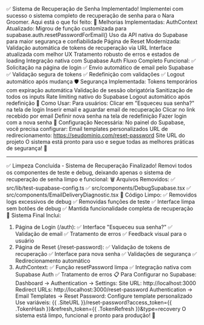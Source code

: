 ✅ Sistema de Recuperação de Senha Implementado!
Implementei com sucesso o sistema completo de recuperação de senha para o Nara Groomer. Aqui está o que foi feito:
🔧 Melhorias Implementadas:
AuthContext Atualizado:
Migrou de função customizada para supabase.auth.resetPasswordForEmail()
Uso da API nativa do Supabase para maior segurança e confiabilidade
Página de Reset Modernizada:
Validação automática de tokens de recuperação via URL
Interface atualizada com melhor UX
Tratamento robusto de erros e estados de loading
Integração nativa com Supabase Auth
Fluxo Completo Funcional:
✅ Solicitação na página de login
✅ Envio automático de email pelo Supabase
✅ Validação segura de tokens
✅ Redefinição com validações
✅ Logout automático após mudança
🛡️ Segurança Implementada:
Tokens temporários com expiração automática
Validação de sessão obrigatória
Sanitização de todos os inputs
Rate limiting nativo do Supabase
Logout automático após redefinição
🎯 Como Usar:
Para usuários: Clicar em "Esqueceu sua senha?" na tela de login
Inserir email e aguardar email de recuperação
Clicar no link recebido por email
Definir nova senha na tela de redefinição
Fazer login com a nova senha
📧 Configuração Necessária:
No painel do Supabase, você precisa configurar:
Email templates personalizados
URL de redirecionamento: https://seudominio.com/reset-password
Site URL do projeto
O sistema está pronto para uso e segue todas as melhores práticas de segurança! 🐾


---

✅ Limpeza Concluída - Sistema de Recuperação Finalizado!
Removi todos os componentes de teste e debug, deixando apenas o sistema de recuperação de senha limpo e funcional:
🗑️ Arquivos Removidos:
✅ src/lib/test-supabase-config.ts
✅ src/components/DebugSupabase.tsx
✅ src/components/EmailDeliveryDiagnostic.tsx
🧹 Código Limpo:
✅ Removidos logs excessivos de debug
✅ Removidas funções de teste
✅ Interface limpa sem botões de debug
✅ Mantida funcionalidade completa de recuperação
🎯 Sistema Final Inclui:
1. Página de Login (/auth):
✅ Interface "Esqueceu sua senha?"
✅ Validação de email
✅ Tratamento de erros
✅ Feedback visual para o usuário
2. Página de Reset (/reset-password):
✅ Validação de tokens de recuperação
✅ Interface para nova senha
✅ Validações de segurança
✅ Redirecionamento automático
3. AuthContext:
✅ Função resetPassword limpa
✅ Integração nativa com Supabase Auth
✅ Tratamento de erros
📋 Para Configurar no Supabase:
Dashboard → Authentication → Settings:
Site URL: http://localhost:3000
Redirect URLs: http://localhost:3000/reset-password
Authentication → Email Templates → Reset Password:
Configure template personalizado
Use variáveis: {{ .SiteURL }}/reset-password?access_token={{ .TokenHash }}&refresh_token={{ .TokenRefresh }}&type=recovery
O sistema está limpo, funcional e pronto para produção! 🐾
